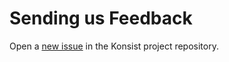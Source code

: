 # Sending us Feedback

Open a [new issue](https://github.com/LemonAppDev/konsist/issues/new) in the Konsist project repository.
